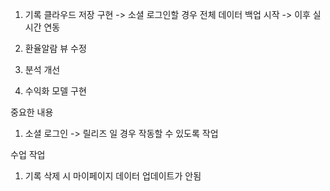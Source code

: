 1. 기록 클라우드 저장 구현 -> 소셜 로그인할 경우 전체 데이터 백업 시작 -> 이후 실시간 연동

2. 환율알람 뷰 수정

3. 분석 개선






1. 수익화 모델 구현






중요한 내용

1. 소셜 로그인 -> 릴리즈 일 경우 작동할 수 있도록 작업




수업 작업

1. 기록 삭제 시 마이페이지 데이터 업데이트가 안됨